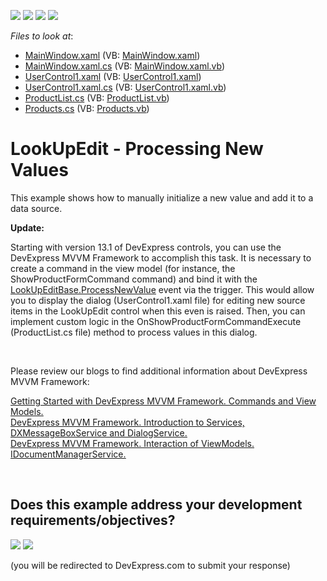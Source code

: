 <!-- default badges list -->
![](https://img.shields.io/endpoint?url=https://codecentral.devexpress.com/api/v1/VersionRange/128645186/14.1.7%2B)
[![](https://img.shields.io/badge/Open_in_DevExpress_Support_Center-FF7200?style=flat-square&logo=DevExpress&logoColor=white)](https://supportcenter.devexpress.com/ticket/details/E2646)
[![](https://img.shields.io/badge/📖_How_to_use_DevExpress_Examples-e9f6fc?style=flat-square)](https://docs.devexpress.com/GeneralInformation/403183)
[![](https://img.shields.io/badge/💬_Leave_Feedback-feecdd?style=flat-square)](#does-this-example-address-your-development-requirementsobjectives)
<!-- default badges end -->
<!-- default file list -->
*Files to look at*:

* [MainWindow.xaml](./CS/HowToCreateLookUpEdit/MainWindow.xaml) (VB: [MainWindow.xaml](./VB/HowToCreateLookUpEdit/MainWindow.xaml))
* [MainWindow.xaml.cs](./CS/HowToCreateLookUpEdit/MainWindow.xaml.cs) (VB: [MainWindow.xaml.vb](./VB/HowToCreateLookUpEdit/MainWindow.xaml.vb))
* [UserControl1.xaml](./CS/HowToCreateLookUpEdit/UserControl1.xaml) (VB: [UserControl1.xaml](./VB/HowToCreateLookUpEdit/UserControl1.xaml))
* [UserControl1.xaml.cs](./CS/HowToCreateLookUpEdit/UserControl1.xaml.cs) (VB: [UserControl1.xaml.vb](./VB/HowToCreateLookUpEdit/UserControl1.xaml.vb))
* [ProductList.cs](./CS/HowToCreateLookUpEdit/ViewModel/ProductList.cs) (VB: [ProductList.vb](./VB/HowToCreateLookUpEdit/ViewModel/ProductList.vb))
* [Products.cs](./CS/HowToCreateLookUpEdit/ViewModel/Products.cs) (VB: [Products.vb](./VB/HowToCreateLookUpEdit/ViewModel/Products.vb))
<!-- default file list end -->
# LookUpEdit - Processing New Values


<p>This example shows how to manually initialize a new value and add it to a data source.</p><p><strong>Update:</strong><strong><br />
</strong></p><p>Starting with version 13.1 of DevExpress controls, you can use the DevExpress MVVM Framework to accomplish this task. It is necessary to create a command in the view model (for instance, the ShowProductFormCommand command) and bind it with the <a href="http://documentation.devexpress.com/#WPF/DevExpressXpfEditorsLookUpEditBase_ProcessNewValuetopic"><u>LookUpEditBase.ProcessNewValue</u></a> event via the trigger. This would allow you to display the dialog (UserControl1.xaml file) for editing new source items in the LookUpEdit control when this even is raised. Then, you can implement custom logic in the OnShowProductFormCommandExecute (ProductList.cs file) method to process values in this dialog.</p><br />
<p>Please review our blogs to find additional information about DevExpress MVVM Framework:</p><p><a href="https://community.devexpress.com/blogs/wpf/archive/2013/08/29/getting-started-with-devexpress-mvvm-framework-commands-and-view-models.aspx"><u>Getting Started with DevExpress MVVM Framework. Commands and View Models.</u></a><u><br />
</u><a href="https://community.devexpress.com/blogs/wpf/archive/2013/09/30/devexpress-mvvm-framework-introduction-to-services-dxmessageboxservice-and-dialogservice.aspx"><u>DevExpress MVVM Framework. Introduction to Services, DXMessageBoxService and DialogService.</u></a><u><br />
</u><a href="https://community.devexpress.com/blogs/wpf/archive/2013/10/09/devexpress-mvvm-framework-interaction-of-viewmodels-idocumentmanagerservice.aspx"><u>DevExpress MVVM Framework. Interaction of ViewModels. IDocumentManagerService.</u></a></p>

<br/>


<!-- feedback -->
## Does this example address your development requirements/objectives?

[<img src="https://www.devexpress.com/support/examples/i/yes-button.svg"/>](https://www.devexpress.com/support/examples/survey.xml?utm_source=github&utm_campaign=wpf-lookupedit-process-new-values&~~~was_helpful=yes) [<img src="https://www.devexpress.com/support/examples/i/no-button.svg"/>](https://www.devexpress.com/support/examples/survey.xml?utm_source=github&utm_campaign=wpf-lookupedit-process-new-values&~~~was_helpful=no)

(you will be redirected to DevExpress.com to submit your response)
<!-- feedback end -->
